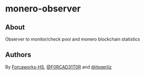 # monero-observer
## About
Observer to monitor/check pool and monero blockchain statistics

## Authors
By [Forcaworks-HS](https://github.com/forcaworks-hs), [@F0RCAD31T0R](https://github.com/F0RCAD31T0R) and [@itsgerliz](https://github.com/itsgerliz)
